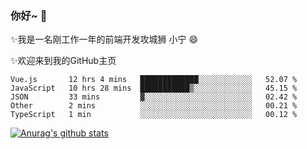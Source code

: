 ### 你好~  👋

✨我是一名刚工作一年的前端开发攻城狮 小宁 😄

✨欢迎来到我的GitHub主页
<!--
**7148505/7148505** is a ✨ _special_ ✨ repository because its `README.md` (this file) appears on your GitHub profile.

Here are some ideas to get you started:

- 🔭 I’m currently working on ...
- 🌱 I’m currently learning ...
- 👯 I’m looking to collaborate on ...
- 🤔 I’m looking for help with ...
- 💬 Ask me about ...
- 📫 How to reach me: ...
- 😄 Pronouns: ...
- ⚡ Fun fact: ...
-->

<!--START_SECTION:waka-->
```text
Vue.js       12 hrs 4 mins   █████████████░░░░░░░░░░░░   52.07 % 
JavaScript   10 hrs 28 mins  ███████████▒░░░░░░░░░░░░░   45.15 % 
JSON         33 mins         ▓░░░░░░░░░░░░░░░░░░░░░░░░   02.42 % 
Other        2 mins          ░░░░░░░░░░░░░░░░░░░░░░░░░   00.21 % 
TypeScript   1 min           ░░░░░░░░░░░░░░░░░░░░░░░░░   00.12 % 
```
<!--END_SECTION:waka-->

[![Anurag's github stats](https://github-readme-stats.vercel.app/api?username=ZhangNing-debug)](https://github.com/anuraghazra/github-readme-stats)
